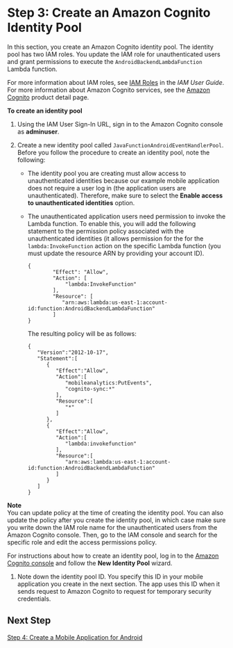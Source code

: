 # Step 3: Create an Amazon Cognito Identity Pool<a name="with-on-demand-custom-android-create-cognito-pool"></a>

In this section, you create an Amazon Cognito identity pool\. The identity pool has two IAM roles\. You update the IAM role for unauthenticated users and grant permissions to execute the `AndroidBackendLambdaFunction` Lambda function\. 

For more information about IAM roles, see [IAM Roles](http://docs.aws.amazon.com/IAM/latest/UserGuide/id_roles.html) in the *IAM User Guide*\. For more information about Amazon Cognito services, see the [Amazon Cognito](https://aws.amazon.com/cognito/) product detail page\. 

**To create an identity pool**

1. Using the IAM User Sign\-In URL, sign in to the Amazon Cognito console as **adminuser**\. 

1. Create a new identity pool called `JavaFunctionAndroidEventHandlerPool`\. Before you follow the procedure to create an identity pool, note the following:
   + The identity pool you are creating must allow access to unauthenticated identities because our example mobile application does not require a user log in \(the application users are unauthenticated\)\. Therefore, make sure to select the **Enable access to unauthenticated identities** option\.
   + The unauthenticated application users need permission to invoke the Lambda function\. To enable this, you will add the following statement to the permission policy associated with the unauthenticated identities \(it allows permission for the for the `lambda:InvokeFunction` action on the specific Lambda function \(you must update the resource ARN by providing your account ID\)\. 

     ```
     {
             "Effect": "Allow",
             "Action": [
                 "lambda:InvokeFunction"
             ],
             "Resource": [
                "arn:aws:lambda:us-east-1:account-id:function:AndroidBackendLambdaFunction"
             ]
     }
     ```

     The resulting policy will be as follows:

     ```
     {  
        "Version":"2012-10-17",
        "Statement":[  
           {  
              "Effect":"Allow",
              "Action":[  
                 "mobileanalytics:PutEvents",
                 "cognito-sync:*"
              ],
              "Resource":[  
                 "*"
              ]
           },
           {  
              "Effect":"Allow",
              "Action":[  
                 "lambda:invokefunction"
              ],
              "Resource":[  
                 "arn:aws:lambda:us-east-1:account-id:function:AndroidBackendLambdaFunction"
              ]
           }
        ]
     }
     ```
**Note**  
 You can update policy at the time of creating the identity pool\. You can also update the policy after you create the identity pool, in which case make sure you write down the IAM role name for the unauthenticated users from the Amazon Cognito console\. Then, go to the IAM console and search for the specific role and edit the access permissions policy\. 

   For instructions about how to create an identity pool, log in to the [Amazon Cognito console](https://console.aws.amazon.com/cognito/home) and follow the **New Identity Pool** wizard\.

1. Note down the identity pool ID\. You specify this ID in your mobile application you create in the next section\. The app uses this ID when it sends request to Amazon Cognito to request for temporary security credentials\.

## Next Step<a name="with-ondemand-android-mobile-cognito-pool-next-step"></a>

[Step 4: Create a Mobile Application for Android](with-ondemand-android-mobile-create-app.md)